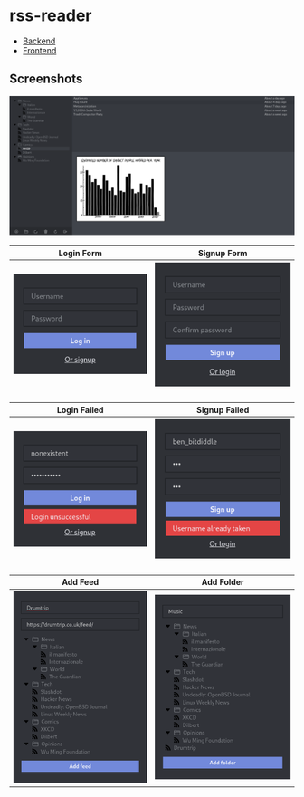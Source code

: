# rss-reader

- [Backend](backend/README.md)
- [Frontend](frontend/README.md)

## Screenshots

<img src="screenshots/reader.png" alt="Reader" />

<table>
  <tr>
    <th>Login Form</th>
    <th>Signup Form</th>
  </tr>
  <tr>
    <th><img src="screenshots/login.png" alt="Login" /></th>
    <th><img src="screenshots/signup.png" alt="Signup" /></th>
  </tr> 

  <tr>
    <td>&nbsp;</td>
    <td>&nbsp;</td>
  </tr>

  <tr>
    <th>Login Failed</th>
    <th>Signup Failed</th>
  </tr>
  <tr>
    <th><img src="screenshots/login_failed.png" alt="Login Failed" /></th>
    <th><img src="screenshots/signup_failed.png" alt="Signup Failed" /></th>
  </tr>

  <tr>
    <td>&nbsp;</td>
    <td>&nbsp;</td>
  </tr>

  <tr>
    <th>Add Feed</th>
    <th>Add Folder</th>
  </tr>
  <tr>
    <th><img src="screenshots/add_feed_tree.png" alt="Add Feed Tree" /></th>
    <th><img src="screenshots/add_folder_tree.png" alt="Add Folder Tree" /></th>
  </tr>
</table>

